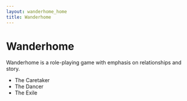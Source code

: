 ```yaml
---
layout: wanderhome_home
title: Wanderhome
---
```


Wanderhome
==========

Wanderhome is a role-playing game with emphasis on relationships and story.

* The Caretaker
* The Dancer
* The Exile

